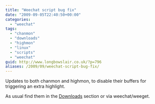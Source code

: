 ```yaml
---
title: "Weechat script bug fix"
date: "2009-09-05T22:40:50+00:00"
categories: 
  - "weechat"
tags: 
  - "chanmon"
  - "downloads"
  - "highmon"
  - "linux"
  - "scripts"
  - "weechat"
guid: http://www.longbowslair.co.uk/?p=796
aliases: /2009/09/weechat-script-bug-fix/
---
```


Updates to both chanmon and highmon, to disable their buffers for triggering an extra highlight.

As usual find them in the [Downloads](/downloads/) section or via weechat/weeget.

